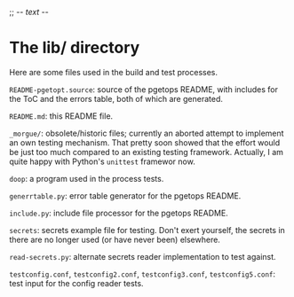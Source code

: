 ;; -*- text -*-

The lib/ directory
==================

Here are some files used in the build and test processes.

`README-pgetopt.source`: source of the pgetops README, with includes
for the ToC and the errors table, both of which are generated.

`README.md`: this README file.

`_morgue/`: obsolete/historic files; currently an aborted attempt to
implement an own testing mechanism. That pretty soon showed that the
effort would be just too much compared to an existing testing
framework. Actually, I am quite happy with Python's `unittest`
framewor now.

`doop`: a program used in the process tests.

`generrtable.py`: error table generator for the pgetops README.

`include.py`: include file processor for the pgetops README.

`secrets`: secrets example file for testing. Don't exert yourself,
the secrets in there are no longer used (or have never been)
elsewhere.

`read-secrets.py`: alternate secrets reader implementation to test
against.

`testconfig.conf`, `testconfig2.conf`, `testconfig3.conf`,
`testconfig5.conf`: test input for the config reader tests.

